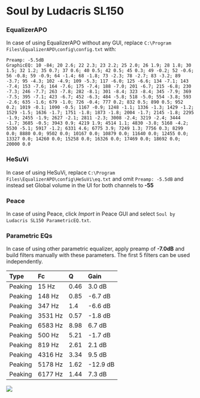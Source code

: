 # Soul by Ludacris SL150

### EqualizerAPO
In case of using EqualizerAPO without any GUI, replace `C:\Program Files\EqualizerAPO\config\config.txt`
with:
```
Preamp: -5.5dB
GraphicEQ: 10 -84; 20 2.6; 22 2.3; 23 2.2; 25 2.0; 26 1.9; 28 1.8; 30 1.5; 32 1.2; 35 0.7; 37 0.6; 40 0.5; 42 0.5; 45 0.3; 49 -0.2; 52 -0.6; 56 -0.8; 59 -0.9; 64 -1.4; 68 -1.8; 73 -2.3; 78 -2.7; 83 -3.2; 89 -3.7; 95 -4.3; 102 -4.9; 109 -5.3; 117 -6.0; 125 -6.6; 134 -7.1; 143 -7.4; 153 -7.6; 164 -7.6; 175 -7.4; 188 -7.0; 201 -6.7; 215 -6.8; 230 -7.3; 246 -7.7; 263 -7.8; 282 -8.1; 301 -8.4; 323 -8.4; 345 -7.9; 369 -7.5; 395 -7.1; 423 -6.7; 452 -6.3; 484 -5.8; 518 -5.0; 554 -3.8; 593 -2.6; 635 -1.6; 679 -1.0; 726 -0.4; 777 0.2; 832 0.5; 890 0.5; 952 0.2; 1019 -0.1; 1090 -0.5; 1167 -0.9; 1248 -1.1; 1336 -1.3; 1429 -1.2; 1529 -1.5; 1636 -1.7; 1751 -1.8; 1873 -1.8; 2004 -1.7; 2145 -1.8; 2295 -1.9; 2455 -1.9; 2627 -2.1; 2811 -2.3; 3008 -2.4; 3219 -2.4; 3444 -1.7; 3685 -0.5; 3943 0.9; 4219 1.9; 4514 1.1; 4830 -3.8; 5168 -4.2; 5530 -5.1; 5917 -1.2; 6331 4.6; 6775 3.9; 7249 1.3; 7756 0.3; 8299 0.0; 8880 0.0; 9502 0.0; 10167 0.0; 10879 0.0; 11640 0.0; 12455 0.0; 13327 0.0; 14260 0.0; 15258 0.0; 16326 0.0; 17469 0.0; 18692 0.0; 20000 0.0
```

### HeSuVi
In case of using HeSuVi, replace `C:\Program Files\EqualizerAPO\config\HeSuVi\eq.txt` and omit `Preamp:
-5.5dB` and instead set Global volume in the UI for both channels to **-55**

### Peace
In case of using Peace, click *Import* in Peace GUI and select `Soul by Ludacris SL150 ParametricEQ.txt`.

### Parametric EQs
In case of using other parametric equalizer, apply preamp of **-7.0dB** and build filters manually with
these parameters. The first 5 filters can be used independently.

| Type    | Fc      |    Q | Gain     |
|:--------|:--------|:-----|:---------|
| Peaking | 15 Hz   | 0.46 | 3.0 dB   |
| Peaking | 148 Hz  | 0.85 | -6.7 dB  |
| Peaking | 347 Hz  | 1.4  | -6.6 dB  |
| Peaking | 3531 Hz | 0.57 | -1.8 dB  |
| Peaking | 6583 Hz | 8.98 | 6.7 dB   |
| Peaking | 500 Hz  | 5.21 | -1.7 dB  |
| Peaking | 819 Hz  | 2.61 | 2.1 dB   |
| Peaking | 4316 Hz | 3.34 | 9.5 dB   |
| Peaking | 5178 Hz | 1.62 | -12.9 dB |
| Peaking | 6177 Hz | 1.44 | 7.3 dB   |

![](https://raw.githubusercontent.com/jaakkopasanen/AutoEq/master/results/innerfidelity/sbaf-serious/Soul%20by%20Ludacris%20SL150/Soul%20by%20Ludacris%20SL150.png)